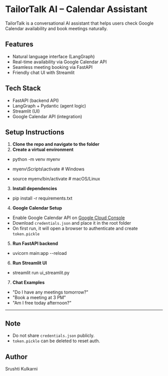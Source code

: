 # TailorTalk AI – Calendar Assistant

TailorTalk is a conversational AI assistant that helps users check Google Calendar availability and book meetings naturally.

## Features

- Natural language interface (LangGraph)
- Real-time availability via Google Calendar API
- Seamless meeting booking via FastAPI
- Friendly chat UI with Streamlit

## Tech Stack

- FastAPI (backend API)
- LangGraph + Pydantic (agent logic)
- Streamlit (UI)
- Google Calendar API (integration)

## Setup Instructions

1. **Clone the repo and navigate to the folder**
2. **Create a virtual environment**

- python -m venv myenv
- myenv\Scripts\activate # Windows

- source myenv/bin/activate # macOS/Linux

3. **Install dependencies**

- pip install -r requirements.txt

4. **Google Calendar Setup**
- Enable Google Calendar API on [Google Cloud Console](https://console.cloud.google.com/)
- Download `credentials.json` and place it in the root folder
- On first run, it will open a browser to authenticate and create `token.pickle`

5. **Run FastAPI backend**

- uvicorn main:app --reload

6. **Run Streamlit UI**

- streamlit run ui_streamlit.py

7. **Chat Examples**
- "Do I have any meetings tomorrow?"
- "Book a meeting at 3 PM"
- "Am I free today afternoon?"

---

## Note
- Do not share `credentials.json` publicly.
- `token.pickle` can be deleted to reset auth.

## Author
Srushti Kulkarni  